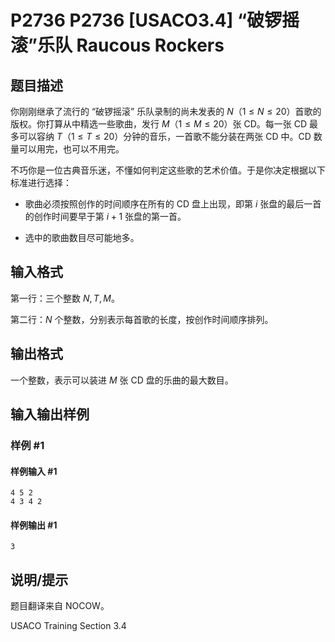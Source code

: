 # P2736 P2736 [USACO3.4] “破锣摇滚”乐队 Raucous Rockers

## 题目描述

你刚刚继承了流行的 “破锣摇滚” 乐队录制的尚未发表的 $N$（$1\le N\le20$）首歌的版权。你打算从中精选一些歌曲，发行 $M$（$1\le M\le20$）张 CD。每一张 CD 最多可以容纳 $T$（$1 \le T\le20$）分钟的音乐，一首歌不能分装在两张 CD 中。CD 数量可以用完，也可以不用完。

不巧你是一位古典音乐迷，不懂如何判定这些歌的艺术价值。于是你决定根据以下标准进行选择：

- 歌曲必须按照创作的时间顺序在所有的 CD 盘上出现，即第 $i$ 张盘的最后一首的创作时间要早于第 $i+1$ 张盘的第一首。

- 选中的歌曲数目尽可能地多。

## 输入格式

第一行：三个整数 $N,T,M$。

第二行：$N$ 个整数，分别表示每首歌的长度，按创作时间顺序排列。

## 输出格式

一个整数，表示可以装进 $M$ 张 CD 盘的乐曲的最大数目。

## 输入输出样例

### 样例 #1

#### 样例输入 #1

```
4 5 2
4 3 4 2
```

#### 样例输出 #1

```
3
```

## 说明/提示

题目翻译来自 NOCOW。

USACO Training Section 3.4
